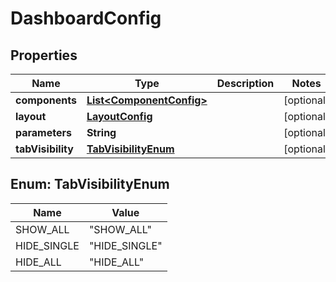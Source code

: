 # DashboardConfig

## Properties
Name | Type | Description | Notes
------------ | ------------- | ------------- | -------------
**components** | [**List&lt;ComponentConfig&gt;**](ComponentConfig.md) |  |  [optional]
**layout** | [**LayoutConfig**](LayoutConfig.md) |  |  [optional]
**parameters** | **String** |  |  [optional]
**tabVisibility** | [**TabVisibilityEnum**](#TabVisibilityEnum) |  |  [optional]

<a name="TabVisibilityEnum"></a>
## Enum: TabVisibilityEnum
Name | Value
---- | -----
SHOW_ALL | &quot;SHOW_ALL&quot;
HIDE_SINGLE | &quot;HIDE_SINGLE&quot;
HIDE_ALL | &quot;HIDE_ALL&quot;
